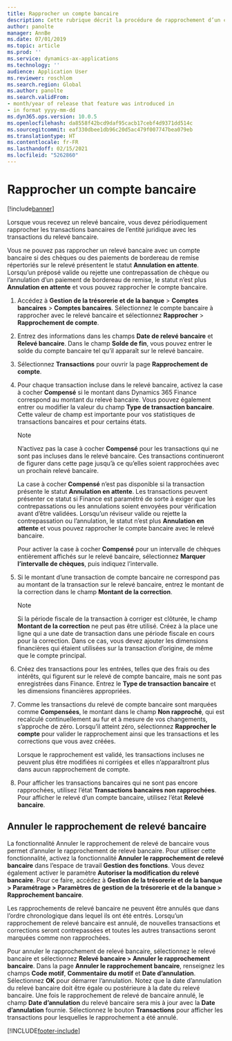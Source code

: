 ```yaml
---
title: Rapprocher un compte bancaire
description: Cette rubrique décrit la procédure de rapprochement d’un compte bancaire.
author: panolte
manager: AnnBe
ms.date: 07/01/2019
ms.topic: article
ms.prod: ''
ms.service: dynamics-ax-applications
ms.technology: ''
audience: Application User
ms.reviewer: roschlom
ms.search.region: Global
ms.author: panolte
ms.search.validFrom:
- month/year of release that feature was introduced in
- in format yyyy-mm-dd
ms.dyn365.ops.version: 10.0.5
ms.openlocfilehash: da8558f42bcd9daf95cacb17cebf4d9371dd514c
ms.sourcegitcommit: eaf330dbee1db96c20d5ac479f007747bea079eb
ms.translationtype: HT
ms.contentlocale: fr-FR
ms.lasthandoff: 02/15/2021
ms.locfileid: "5262860"
---
```

# <a name="reconcile-a-bank-account"></a>Rapprocher un compte bancaire

[!include[banner](../includes/banner.md)]

Lorsque vous recevez un relevé bancaire, vous devez périodiquement rapprocher les transactions bancaires de l’entité juridique avec les transactions du relevé bancaire.

Vous ne pouvez pas rapprocher un relevé bancaire avec un compte bancaire si des chèques ou des paiements de bordereau de remise répertoriés sur le relevé présentent le statut **Annulation en attente**. Lorsqu’un préposé valide ou rejette une contrepassation de chèque ou l’annulation d’un paiement de bordereau de remise, le statut n’est plus **Annulation en attente** et vous pouvez rapprocher le compte bancaire.

1.  Accédez à **Gestion de la trésorerie et de la banque** \> **Comptes bancaires** \> **Comptes bancaires**. Sélectionnez le compte bancaire à rapprocher avec le relevé bancaire et sélectionnez **Rapprocher** > **Rapprochement de compte**.

2.  Entrez des informations dans les champs **Date de relevé bancaire** et **Relevé bancaire**. Dans le champ **Solde de fin**, vous pouvez entrer le solde du compte bancaire tel qu’il apparaît sur le relevé bancaire.

3.  Sélectionnez **Transactions** pour ouvrir la page **Rapprochement de compte**.

4.  Pour chaque transaction incluse dans le relevé bancaire, activez la case à cocher **Compensé** si le montant dans Dynamics 365 Finance correspond au montant du relevé bancaire. Vous pouvez également entrer ou modifier la valeur du champ **Type de transaction bancaire**. Cette valeur de champ est importante pour vos statistiques de transactions bancaires et pour certains états.
    

    > [!NOTE]
    > <P>N’activez pas la case à cocher <STRONG>Compensé</STRONG> pour les transactions qui ne sont pas incluses dans le relevé bancaire. Ces transactions continueront de figurer dans cette page jusqu’à ce qu’elles soient rapprochées avec un prochain relevé bancaire.</P>
    > <P>La case à cocher <STRONG>Compensé</STRONG> n’est pas disponible si la transaction présente le statut <STRONG>Annulation en attente</STRONG>. Les transactions peuvent présenter ce statut si Finance est paramétré de sorte à exiger que les contrepassations ou les annulations soient envoyées pour vérification avant d’être validées. Lorsqu’un réviseur valide ou rejette la contrepassation ou l’annulation, le statut n’est plus <STRONG>Annulation en attente</STRONG> et vous pouvez rapprocher le compte bancaire avec le relevé bancaire.</P>

    
    Pour activer la case à cocher **Compensé** pour un intervalle de chèques entièrement affichés sur le relevé bancaire, sélectionnez **Marquer l’intervalle de chèques**, puis indiquez l’intervalle.

5.  Si le montant d’une transaction de compte bancaire ne correspond pas au montant de la transaction sur le relevé bancaire, entrez le montant de la correction dans le champ **Montant de la correction**.
    

    > [!NOTE]
    > <P>Si la période fiscale de la transaction à corriger est clôturée, le champ <STRONG>Montant de la correction</STRONG> ne peut pas être utilisé. Créez à la place une ligne qui a une date de transaction dans une période fiscale en cours pour la correction. Dans ce cas, vous devez ajouter les dimensions financières qui étaient utilisées sur la transaction d’origine, de même que le compte principal.</P>



6.  Créez des transactions pour les entrées, telles que des frais ou des intérêts, qui figurent sur le relevé de compte bancaire, mais ne sont pas enregistrées dans Finance. Entrez le **Type de transaction bancaire** et les dimensions financières appropriées.

7.  Comme les transactions du relevé de compte bancaire sont marquées comme **Compensées**, le montant dans le champ **Non rapproché**, qui est recalculé continuellement au fur et à mesure de vos changements, s’approche de zéro. Lorsqu’il atteint zéro, sélectionnez **Rapprocher le compte** pour valider le rapprochement ainsi que les transactions et les corrections que vous avez créées.
    
    Lorsque le rapprochement est validé, les transactions incluses ne peuvent plus être modifiées ni corrigées et elles n’apparaîtront plus dans aucun rapprochement de compte.

8.  Pour afficher les transactions bancaires qui ne sont pas encore rapprochées, utilisez l’état **Transactions bancaires non rapprochées**. Pour afficher le relevé d’un compte bancaire, utilisez l’état **Relevé bancaire**.

## <a name="cancel-bank-statement-reconciliation"></a>Annuler le rapprochement de relevé bancaire 

La fonctionnalité Annuler le rapprochement de relevé de bancaire vous permet d’annuler le rapprochement de relevé bancaire. Pour utiliser cette fonctionnalité, activez la fonctionnalité **Annuler le rapprochement de relevé bancaire** dans l’espace de travail **Gestion des fonctions**. Vous devez également activer le paramètre **Autoriser la modification du relevé bancaire**. Pour ce faire, accédez à **Gestion de la trésorerie et de la banque > Paramétrage > Paramètres de gestion de la trésorerie et de la banque > Rapprochement bancaire**.
 
Les rapprochements de relevé bancaire ne peuvent être annulés que dans l’ordre chronologique dans lequel ils ont été entrés. Lorsqu’un rapprochement de relevé bancaire est annulé, de nouvelles transactions et corrections seront contrepassées et toutes les autres transactions seront marquées comme non rapprochées.
 
Pour annuler le rapprochement de relevé bancaire, sélectionnez le relevé bancaire et sélectionnez **Relevé bancaire > Annuler le rapprochement bancaire**. Dans la page **Annuler le rapprochement bancaire**, renseignez les champs **Code motif**, **Commentaire du motif** et **Date d’annulation**. Sélectionnez **OK** pour démarrer l’annulation. Notez que la date d’annulation du relevé bancaire doit être égale ou postérieure à la date du relevé bancaire. Une fois le rapprochement de relevé de bancaire annulé, le champ **Date d’annulation** du relevé bancaire sera mis à jour avec la **Date d’annulation** fournie. Sélectionnez le bouton **Transactions** pour afficher les transactions pour lesquelles le rapprochement a été annulé.


[!INCLUDE[footer-include](../../includes/footer-banner.md)]